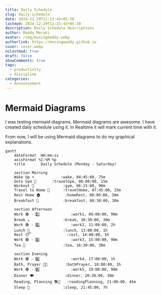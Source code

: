 ```yaml
---
title: Daily Schedule
slug: daily-schedule
date: 2024-12-29T11:23:43+05:30
lastmod: 2024-12-29T11:23:43+05:30
description: Daily Schedule descriptions
author: Maddy Meraki
avatar: /img/musingmaddy.webp
authorlink: https://musingmaddy.github.io
cover: cover.webp
nolastmod: true
draft: false
showComments: true
tags:
  - productivity
  - discipline
categories:
  - Announcement
---
```

# Mermaid Diagrams

I was testing mermaid diagrams. Mermaid diagrams are awesome. I have created daily schedule using it. In Realtime it will mark current time with it.

<!--more-->

From now, I will be using Mermaid diagrams to do my graphical explanations.

```mermaid
gantt
    dateFormat  HH:mm:ss
    axisFormat %I:%M %p
    title       Daily Schedule (Monday - Saturday)

    section Morning
    Wake Up ☀️            :wake, 04:45:00, 75m
    Goto Gym 🛵       :travelGym, 06:00:00, 15m
    Workout 💪             :gym, 06:15:00, 90m
    Travel to Home 🛵      :travelHome, 07:45:00, 15m
    Rest Home 🏠           :homeRest, 08:00:00, 30m
    Breakfast 🍳           :breakfast, 08:30:00, 30m

    section Afternoon
    Work 🟢 - 1️⃣              :work1, 09:00:00, 90m
    Break ☕               :break, 10:30:00, 30m
    Work 🟢 - 2️⃣              :work2, 11:00:00, 2h
    Lunch 🍴               :lunch, 13:00:00, 1h
    Rest 😴                :rest, 14:00:00, 1h
    Work 🟢 - 3️⃣              :work3, 15:00:00, 90m
    Tea 🍵                 :tea, 16:30:00, 30m

    section Evening
    Work 🟢 - 4️⃣              :work4, 17:00:00, 1h
    Bath, Prayer 🛁🙏        :bathPrayer, 18:00:00, 1h
    Work 🟢 - 5️⃣              :work5, 19:00:00, 90m
    Dinner 🍽️              :dinner, 20:30:00, 30m
    Reading, Planning 📚📅   :readingPlanning, 21:00:00, 45m
    Sleep 🛌               :sleep, 21:45:00, 7h
```
